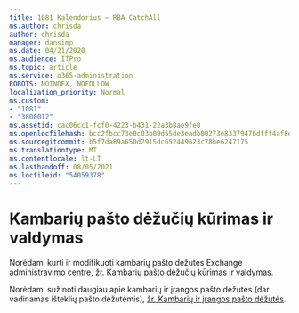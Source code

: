 ```yaml
---
title: 1081 Kalendorius – RBA CatchAll
ms.author: chrisda
author: chrisda
manager: dansimp
ms.date: 04/21/2020
ms.audience: ITPro
ms.topic: article
ms.service: o365-administration
ROBOTS: NOINDEX, NOFOLLOW
localization_priority: Normal
ms.custom:
- "1081"
- "3800012"
ms.assetid: cac06cc1-fcf0-4223-b431-22a3b8ae9fe0
ms.openlocfilehash: bcc2fbcc73e0c03b09d55de3eadb00273e83379476dfff4af8e2c758c91230d5
ms.sourcegitcommit: b5f7da89a650d2915dc652449623c78be6247175
ms.translationtype: MT
ms.contentlocale: lt-LT
ms.lasthandoff: 08/05/2021
ms.locfileid: "54059378"
---
```

# <a name="create-and-manage-room-mailboxes"></a>Kambarių pašto dėžučių kūrimas ir valdymas

Norėdami kurti ir modifikuoti kambarių pašto dėžutes Exchange administravimo centre, [žr. Kambarių pašto dėžučių kūrimas ir valdymas](https://docs.microsoft.com/Exchange/recipients/room-mailboxes).

Norėdami sužinoti daugiau apie kambarių ir įrangos pašto dėžutes (dar vadinamas išteklių pašto dėžutėmis), [žr. Kambarių ir įrangos pašto dėžutės](https://docs.microsoft.com/microsoft-365/admin/manage/room-and-equipment-mailboxes).
